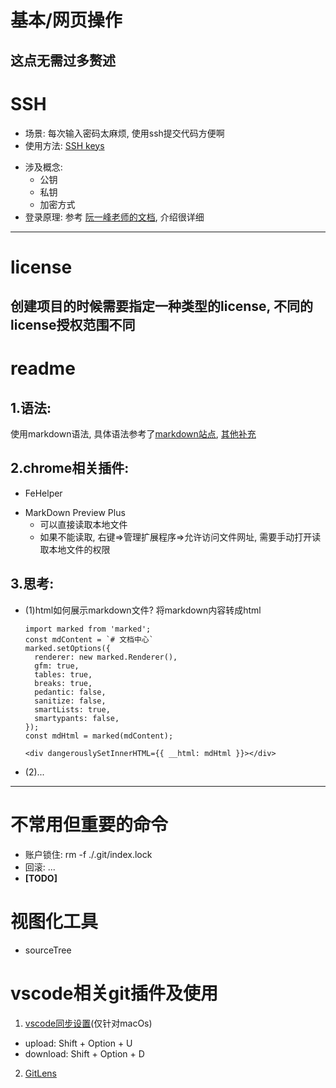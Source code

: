 # 基本/网页操作
  这点无需过多赘述
---
# SSH
- 场景: 每次输入密码太麻烦, 使用ssh提交代码方便啊
- 使用方法: [SSH keys][gitSSH]
+ 涉及概念:
  - 公钥
  - 私钥
  - 加密方式
+ 登录原理: 
参考 [阮一峰老师的文档][ruanyifeng], 介绍很详细
---
# license
  创建项目的时候需要指定一种类型的license, 不同的license授权范围不同
---
# readme
## 1.语法:
使用markdown语法, 具体语法参考了[markdown站点][markdown1],
[其他补充][markdown2]
## 2.chrome相关插件:
- FeHelper
+ MarkDown Preview Plus
  - 可以直接读取本地文件
  - 如果不能读取, 右键=>管理扩展程序=>允许访问文件网址, 需要手动打开读取本地文件的权限

## 3.思考:
- (1)html如何展示markdown文件?
  将markdown内容转成html
  ```
  import marked from 'marked';
  const mdContent = `# 文档中心`
  marked.setOptions({
    renderer: new marked.Renderer(),
    gfm: true,
    tables: true,
    breaks: true,
    pedantic: false,
    sanitize: false,
    smartLists: true,
    smartypants: false,
  });
  const mdHtml = marked(mdContent);
  ```
  ```
  <div dangerouslySetInnerHTML={{ __html: mdHtml }}></div>
  ```
- (2)...
---
# 不常用但重要的命令
- 账户锁住: rm -f ./.git/index.lock
- 回滚: ...
- **[TODO]**


# 视图化工具
- sourceTree

# vscode相关git插件及使用
1. [vscode同步设置][settings sync](仅针对macOs)
  - upload: Shift + Option + U
  - download: Shift + Option + D
2. [GitLens][gitlens]

[gitSSH]: https://github.com/settings/keys 'SSH keys'
[ruanyifeng]: http://www.ruanyifeng.com/blog/2011/12/ssh_remote_login.html 'ruanyifeng'
[markdown1]: https://www.markdown.cn/ 'markdown1'
[markdown2]: https://guo365.github.io/study/Markdown.html#41 'markdown2'
[settings sync]: https://github.com/shanalikhan/code-settings-sync 'settings sync'
[gitlens]: https://github.com/eamodio/vscode-gitlens 'gitlens'